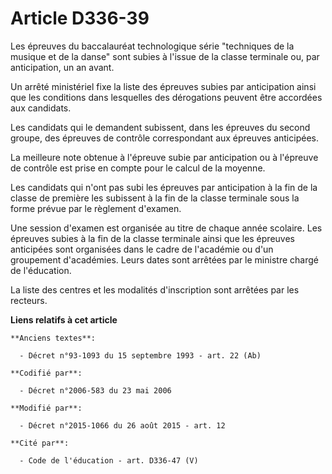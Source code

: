 # Article D336-39

Les épreuves du baccalauréat technologique série "techniques de la musique et de la danse" sont subies à l'issue de la classe
terminale ou, par anticipation, un an avant.

Un arrêté ministériel fixe la liste des épreuves subies par anticipation ainsi que les conditions dans lesquelles des
dérogations peuvent être accordées aux candidats. 

Les candidats qui le demandent subissent, dans les épreuves du second groupe, des épreuves de contrôle correspondant aux
épreuves anticipées. 

La meilleure note obtenue à l'épreuve subie par anticipation ou à l'épreuve de contrôle est prise en compte pour le calcul de
la moyenne. 

Les candidats qui n'ont pas subi les épreuves par anticipation à la fin de la classe de première les subissent à la fin de la
classe terminale sous la forme prévue par le règlement d'examen. 

Une session d'examen est organisée au titre de chaque année scolaire. Les épreuves subies à la fin de la classe terminale
ainsi que les épreuves anticipées sont organisées dans le cadre de l'académie ou d'un groupement d'académies. Leurs dates
sont arrêtées par le ministre chargé de l'éducation.

La liste des centres et les modalités d'inscription sont arrêtées par les recteurs.

**Liens relatifs à cet article**

	**Anciens textes**:

	  - Décret n°93-1093 du 15 septembre 1993 - art. 22 (Ab)

	**Codifié par**:

	  - Décret n°2006-583 du 23 mai 2006

	**Modifié par**:

	  - Décret n°2015-1066 du 26 août 2015 - art. 12

	**Cité par**:

	  - Code de l'éducation - art. D336-47 (V)
